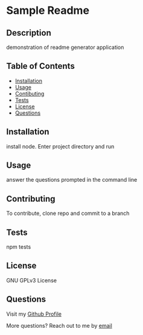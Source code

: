 # Sample Readme

## Description
    
demonstration of readme generator application 

## Table of Contents

- [Installation](#installation)
- [Usage](#usage)
- [Contibuting](#contributing)
- [Tests](#tests)
- [License](#license)
- [Questions](#questions)

## Installation
    
install node. Enter project directory and run

## Usage

answer the questions prompted in the command line

## Contributing

To contribute, clone repo and commit to a branch

## Tests

npm tests

## License

GNU GPLv3 License

## Questions

Visit my [Github Profile](https://github.com/ShaliniSunkuru)

More questions? Reach out to me by [email](mailto:shalini@gmail.com)